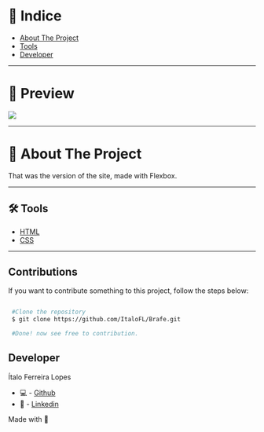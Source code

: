 # 🔎 Indice

- [About The Project](#-about-the-project)
- [Tools](#-tools)
- [Developer](#-developer)

---

# 🎉 Preview

<img src='https://cdn.discordapp.com/attachments/743206177030275115/954924377810542622/unknown.png'>

---

# 📜 About The Project

That was the version of the site, made with Flexbox.

---

## 🛠 Tools

- [HTML]()
- [CSS]()

---

## Contributions

If you want to contribute something to this project, follow the steps below:

```bash

 #Clone the repository
 $ git clone https://github.com/ItaloFL/Brafe.git

 #Done! now see free to contribution.

```

## Developer

Ítalo Ferreira Lopes

- 💻 - [Github](https://github.com/ItaloFL)
- 📒 - [Linkedin](https://www.linkedin.com/in/italo-ferreira-dev/)

Made with 💜
